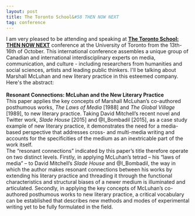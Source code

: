 ```yaml
---
layout: post
title: The Toronto School&#58 THEN NOW NEXT
tag: conference
---
```


I am very pleased to be attending and speaking at <a href="http://thetorontoschool.ca/">**The Toronto School: THEN NOW NEXT**</a> conference at the University of Toronto from the 13th-16th of October. This international conference assembles a unique group of Canadian and international interdisciplinary experts on media, communication, and culture - including researchers from humanities and social sciences, artists and leading public thinkers. I'll be talking about Marshall McLuhan and new literary practice in this esteemed company. Here's the abstract:   
<br>
**Resonant Connections: McLuhan and the New Literary Practice**
<br>This paper applies the key concepts of Marshall McLuhan’s co-authored posthumous works, *The Laws of Media* [1988] and *The Global Village* [1989], to new literary practice. Taking David Mitchell’s recent novel and Twitter work, *Slade House* [2015] and @I_Bombadil [2015], as a case study example of new literary practice, it demonstrates the need for a media-based perspective that addresses cross- and multi-media writing and accounts for the specificities of the medium as an inextricable part of the work itself.
<br>The “resonant connections” indicated by this paper’s title therefore operate on two distinct levels. Firstly, in applying McLuhan’s tetrad – his “laws of media” – to David Mitchell’s *Slade House* and @I_Bombadil, the way in which the author makes resonant connections between his works by extending his literary practice and threading it through the functional characteristics and structural biases of a newer medium is illuminated and articulated. Secondly, in applying the key concepts of McLuhan’s co-authored posthumous works to new literary practice, a critical vocabulary can be established that describes new methods and modes of experimental writing yet to be fully formulated in the field.   
